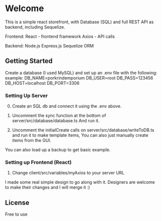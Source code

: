 # Welcome
This is a simple react storefront, with Database (SQL) and full REST API as backend, including Sequelize.

Frontend:
React - frontend framework
Axios - API calls

Backend:
Node.js
Express.js
Sequelize ORM


## Getting Started
Create a database (I used MySQL) and set up an .env file with the following:
example:
DB_NAME=porkrindemporium
DB_USER=root
DB_PASS=123456
DB_HOST=localhost
DB_PORT=3306

### Setting Up Server

0. Create an SQL db and connect it using the .env above.

1. Uncomment the sync function at the bottom of server/src/database/database.ts
And run it.

2. Uncomment the initialCreate calls on server/src/database/writeToDB.ts and run it to make template items,
You can also just manually create items from the GUI.

You can also load up a backup to get basic example.

### Setting up Frontend (React)

1. Change client/src/variables/myAxios to your server URL

I made some real simple design to go along with it. 
Designers are welcome to make their changes and I will merge it :)


## License
Free to use